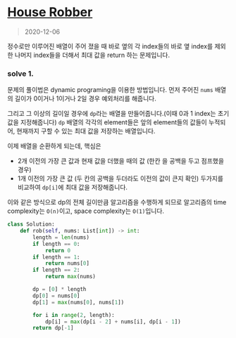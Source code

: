 # [House Robber](https://leetcode.com/explore/interview/card/top-interview-questions-easy/97/dynamic-programming/576/)

> 2020-12-06

정수로만 이루어진 배열이 주어 졌을 때 바로 옆의 각 index들의 바로 옆 index를 제외한 나머지 index들을 더해서 최대 값을 return 하는 문제입니다.

### solve 1.
문제의 풀이법은 dynamic programing을 이용한 방법입니다.
먼저 주어진 `nums` 배열의 길이가 0이거나 1이거나 2일 경우 예외처리를 해줍니다.

그리고 그 이상의 길이일 경우에 `dp`라는 배열을 만들어줍니다.(이때 0과 1 index는 초기값을 지정해줍니다)
 `dp` 배열의 각각의 element들은 앞의 element들의 값들이 누적되어, 현재까지 구할 수 있는 최대 값을 저장하는 배열입니다.
 
이제 배열을 순환하게 되는데, 핵심은 
- 2개 이전의 가장 큰 값과 현재 값을 더했을 때의 값 (한칸 을 공백을 두고 점프했을 경우)
- 1개 이전의 가장 큰 값 (두 칸의 공백을 두더라도 이전의 값이 큰지 확인)
두가지를 비교하여 `dp[i]`에 최대 값을 저장해줍니다.

이와 같은 방식으로 dp의 전체 길이만큼 알고리즘을 수행하게 되므로 
알고리즘의 time complexity는 `O(n)`이고, space complexity는 `O(1)`입니다.

```python
class Solution:
    def rob(self, nums: List[int]) -> int:
        length = len(nums)
        if length == 0:
            return 0
        if length == 1:
            return nums[0]
        if length == 2:
            return max(nums)

        dp = [0] * length
        dp[0] = nums[0]
        dp[1] = max(nums[0], nums[1])

        for i in range(2, length):
            dp[i] = max(dp[i - 2] + nums[i], dp[i - 1])
        return dp[-1]
```